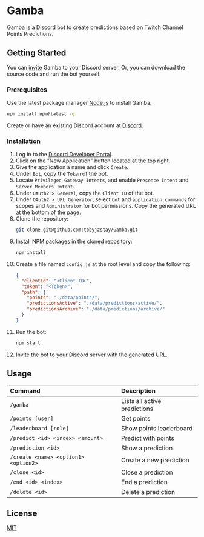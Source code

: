 # Gamba

Gamba is a Discord bot to create predictions based on Twitch Channel Points Predictions.

## Getting Started

You can [invite](https://discord.com/api/oauth2/authorize?client_id=939110963506982972&permissions=8&scope=applications.commands%20bot) Gamba to your Discord server. Or, you can download the source code and run the bot yourself.

### Prerequisites

Use the latest package manager [Node.js](https://nodejs.org/) to install Gamba.

```sh
npm install npm@latest -g
```

Create or have an existing Discord account at [Discord](https://discord.com/).

### Installation

1. Log in to the [Discord Developer Portal](https://discord.com/developers/applications).
2. Click on the "New Application" button located at the top right.
3. Give the application a name and click `Create`.
4. Under `Bot`, copy the `Token` of the bot.
5. Locate `Privileged Gateway Intents`, and enable `Presence Intent` and `Server Members Intent`.
6. Under `OAuth2 > General`, copy the `Client ID` of the bot.
7. Under `OAuth2 > URL Generator`, select `bot` and `application.commands` for scopes and `Administrator` for bot permissions. Copy the generated URL at the bottom of the page.
8. Clone the repository:
   ```sh
   git clone git@github.com:tobyjzstay/Gamba.git
   ```
9. Install NPM packages in the cloned repository:
   ```sh
   npm install
   ```
10. Create a file named `config.js` at the root level and copy the following:
    ```json
    {
      "clientId": "<Client ID>",
      "token": "<Token>",
      "path": {
        "points": "./data/points/",
        "predictionsActive": "./data/predictions/active/",
        "predictionsArchive": "./data/predictions/archive/"
      }
    }
    ```
11. Run the bot:
    ```sh
    npm start
    ```
12. Invite the bot to your Discord server with the generated URL.

## Usage

| Command                              | Description                  |
| :----------------------------------- | :--------------------------- |
| `/gamba`                             | Lists all active predictions |
| `/points [user]`                     | Get points                   |
| `/leaderboard [role]`                | Show points leaderboard      |
| `/predict <id> <index> <amount>`     | Predict with points          |
| `/prediction <id>`                   | Show a prediction            |
| `/create <name> <option1> <option2>` | Create a new prediction      |
| `/close <id>`                        | Close a prediction           |
| `/end <id> <index>`                  | End a prediction             |
| `/delete <id>`                       | Delete a prediction          |

## License

[MIT](/LICENSE)
